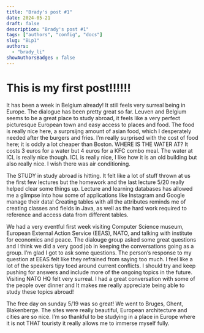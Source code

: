 ```yaml
---
title: "Brady's post #1"
date: 2024-05-21
draft: false
description: "Brady's post #1"
tags: ["authors", "config", "docs"]
slug: "BLp1"
authors:
  - "brady_li"
showAuthorsBadges : false
---
```


# This is my first post!!!!!!

It has been a week in Belgium already! It still feels very surreal being in Europe. The dialogue has been pretty great so far. Leuven and Belgium seems to be a great place to study abroad, it feels like a very perfect picturesque European town and easy access to places and food. The food is really nice here, a surprsijng amount of asian food, which I desperately needed after the burgers and fries. I’m really surprised with the cost of food here; it is oddly a lot cheaper than Boston. WHERE IS THE WATER AT? It costs 3 euros for a water but 4 euros for a KFC combo meal. The water at ICL is really nice though. ICL is really nice, I like how it is an old building but also really nice. I wish there was air conditioning.

The STUDY in study abroad is hitting. It felt like a lot of stuff thrown at us the first few lectures but the homework and the last lecture 5/20 really helped clear some things up. Lecture and learning databases has allowed me a glimpse into how some of applications like Instagram and Google manage their data! Creating tables with all the attributes reminds me of creating classes and fields in Java, as well as the hard work required to reference and access data from different tables.

We had a very eventful first week visiting Computer Science museum, European External Action Service (EEAS), NATO, and talking with institute for economics and peace. The dialouge group asked some great questions and I think we did a very good job in keeping the conversations going as a group. I’m glad I got to ask some questions. The person’s response to my question at EEAS felt like they refrained from saying too much. I feel like a lot of the speakers tipy toed around current conflicts. I should try and keep pushing for answers and include more of the ongoing topics in the future. Visiting NATO HQ felt very surreal. I had a great conversation with some of the people over dinner and It makes me really appreciate being able to study these topics abroad! 

The free day on sunday 5/19 was so great! We went to Bruges, Ghent, Blakenberge. The sites were really beautiful, European architecture and cities are so nice. I’m so thankful to be studying in a place in Europe where it is not THAT touristy it really allows me to immerse myself fully. 
